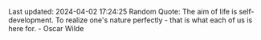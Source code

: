Last updated: 2024-04-02 17:24:25
Random Quote: The aim of life is self-development. To realize one's nature perfectly - that is what each of us is here for. - Oscar Wilde